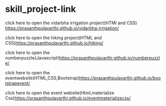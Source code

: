 # skill_project-link

click here to open the vidarbha irrigation project(HTMl and CSS)  https://prasanthpulavarthi.github.io/vidarbha-irrigation/


click here to open the hiking project(HTML and CSS)https://prasanthpulavarthi.github.io/hiking/


click here to open the numberpuzzle(Javascript)https://prasanthpulavarthi.github.io/numberpuzzle/


click here to open the eventwebsite(HTML,CSS,Bootstrap)https://prasanthpulavarthi.github.io/bootstrapevent/

click here to open the event website(Html,materialize Css)https://prasanthpulavarthi.github.io/eventmaterializecss/

